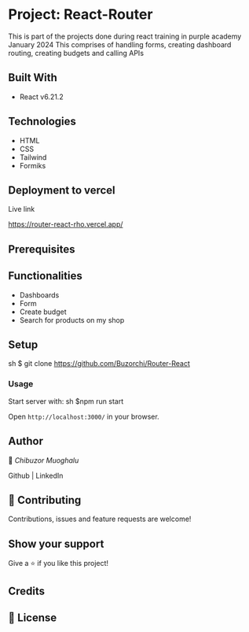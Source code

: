 # Project: React-Router

This is part of the projects done during react training in purple academy January 2024
This comprises of handling forms, creating dashboard routing, creating budgets and calling APIs

## Built With

- React v6.21.2

## Technologies
- HTML
- CSS
- Tailwind
- Formiks



## Deployment to vercel
Live link

https://router-react-rho.vercel.app/
## Prerequisites


## Functionalities 
- Dashboards
- Form
- Create budget
- Search for products on my shop

## Setup

sh
$ git clone https://github.com/Buzorchi/Router-React



### Usage

Start server with:
sh
    $npm run start


Open `http://localhost:3000/` in your browser.


## Author

👤 *Chibuzor Muoghalu*

Github | LinkedIn


## 🤝 Contributing

Contributions, issues and feature requests are welcome!

## Show your support

Give a ⭐️ if you like this project!

## Credits


## 📝 License

